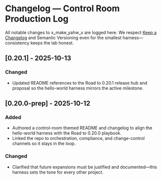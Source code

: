 # Changelog — Control Room Production Log

All notable changes to x_make_yahw_x are logged here. We respect [Keep a Changelog](https://keepachangelog.com/en/1.1.0/) and Semantic Versioning even for the smallest harness—consistency keeps the lab honest.

## [0.20.1] - 2025-10-13
### Changed
- Updated README references to the Road to 0.20.1 release hub and proposal so the hello-world harness mirrors the active milestone.

## [0.20.0-prep] - 2025-10-12
### Added
- Authored a control-room themed README and changelog to align the hello-world harness with the Road to 0.20.0 playbook.
- Linked the repo to orchestration, compliance, and change-control channels so it stays in the loop.

### Changed
- Clarified that future expansions must be justified and documented—this harness sets the tone for every other project.
